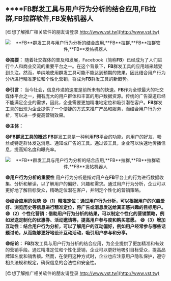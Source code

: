 ## ****FB**群发工具与用户行为分析的结合应用,**FB**拉群,**FB**拉群软件,**FB**发帖机器人**

[😍想了解推广相关软件的朋友请登录 http://www.vst.tw](http://www.vst.tw)

 <center><img src="https://vst.tw/MP4/tuiguang/png/4.png" alt="**FB**群发工具与用户行为分析的结合应用,**FB**拉群,**FB**拉群软件,**FB**发帖机器人"></center>

**😄摘要：**
随着社交媒体的普及和发展，Facebook（简称**FB**）已经成为了人们进行个人和商业交流的重要平台之一。在这个背景下，**FB**群发工具的应用越来越受到关注。然而，单纯地使用群发工具可能不能达到预期的效果，因此结合用户行为分析进行精准定位和个性化营销，将成为**FB**群发工具的新趋势。

**😄引言：**
当今社会，信息传递的速度是前所未有的快速。**FB**作为全球最大的社交媒体平台之一，拥有庞大的用户群体和丰富的用户数据资源。传统的广告渠道已经不能满足企业的需求，因此，企业需要更加精准地定位和吸引潜在客户。**FB**群发工具的出现为企业提供了一个便捷的方式来推广产品和服务，而结合用户行为分析，可以进一步提高营销效果。

**😄主体：**

**😄**FB**群发工具的概述**
**FB**群发工具是一种利用**FB**平台的功能，向用户的好友、粉丝或特定群体发送消息、通知或广告的工具。通过该工具，企业可以快速地传播信息，提高知名度和曝光率。

 <center><img src="https://vst.tw/MP4/tuiguang/png/1.png" alt="**FB**群发工具与用户行为分析的结合应用,**FB**拉群,**FB**拉群软件,**FB**发帖机器人"></center>

**😄用户行为分析的重要性**
用户行为分析是指对用户在**FB**平台上的行为进行数据收集、分析和解读，以了解用户的偏好、兴趣和需求。通过用户行为分析，企业可以更好地了解目标受众，精确定位潜在客户，并制定个性化的营销策略。

**😄结合应用的优势**
**😄（1）精准定位：通过用户行为分析，可以根据用户的兴趣爱好、浏览历史等信息进行精准定位，将广告或消息发送给真正感兴趣的目标用户。**
**😄（2）个性化营销：借助用户行为分析的结果，可以制定个性化的营销策略，例如发送定制化的优惠券、活动邀请等，提高用户参与度和购买意愿。**
**😄（3）增加互动性：结合用户行为分析，可以了解用户的互动偏好，例如用户经常参与哪些话题讨论，从而能够更好地设计互动活动，吸引用户参与和分享。**

**😄结论：**
**FB**群发工具与用户行为分析的结合应用，为企业提供了更加精准和有效的营销手段。通过精准定位和个性化营销，企业可以更好地吸引目标受众，提高品牌知名度和销售额。然而，在使用这种方式时，企业也应注意用户隐私保护，遵守相关法规和规定，确保信息的合法性和安全性。

[😍想了解推广相关软件的朋友请登录 http://www.vst.tw](http://www.vst.tw)



